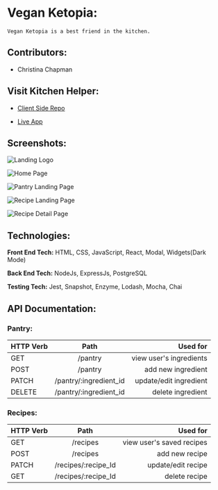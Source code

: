 # Vegan Ketopia:

    Vegan Ketopia is a best friend in the kitchen.
     


## Contributors:


- Christina Chapman


## Visit Kitchen Helper:

  * [Client Side Repo]()

  * [Live App]()
  
  
## Screenshots:

   ![Landing Logo](src/Assets/Landing.gif)

   ![Home Page](src/Assets/Dashboard.gif)

   ![Pantry Landing Page](src/Assets/Pantry.gif)   

   ![Recipe Landing Page](src/Assets/Recipes.gif)

   ![Recipe Detail Page](src/Assets/RecipeDetail.gif)
   




## Technologies:

**Front End Tech:** HTML, CSS, JavaScript, React, Modal, Widgets(Dark Mode)

**Back End Tech:** NodeJs, ExpressJs, PostgreSQL

**Testing Tech:** Jest, Snapshot, Enzyme, Lodash, Mocha, Chai


## API Documentation:

   ### Pantry: 

| **HTTP Verb** | **Path**                           | **Used for**         |
| --------- |:--------------------------------------:| --------------------:|
| GET       | /pantry | view user's ingredients |
| POST      | /pantry | add new ingredient |
| PATCH     | /pantry/:ingredient_id | update/edit ingredient |
| DELETE    | /pantry/:ingredient_id | delete ingredient |


  ### Recipes:
  
| **HTTP Verb** | **Path**                           | **Used for**         |
| --------- |:--------------------------------------:| --------------------:|
| GET       | /recipes | view user's saved recipes  |
| POST       | /recipes | add new recipe |
| PATCH     | /recipes/:recipe_Id | update/edit recipe |
| GET       | /recipes/:recipe_Id | delete recipe |


